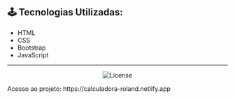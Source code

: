<h2> 🕹️ Tecnologias Utilizadas: </h2>
<ul>
<li>HTML</li>
<li>CSS</li>
<li>Bootstrap</li>
<li>JavaScript</li>
</ul>

<hr>
<p align="center">
  <img alt="License" src=".github/preview.png">
</p>
<p>Acesso ao projeto: https://calculadora-roland.netlify.app</p>
